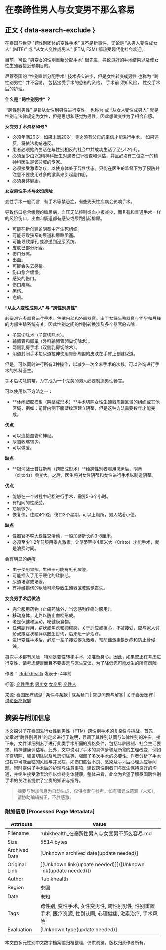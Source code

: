 # 在泰跨性男人与女变男不那么容易

## 正文 { data-search-exclude }


在泰国与世界 "跨性别团体的变性手术” 真不是新事件，无论是 “从男人变性成女人” (MTF)” 或 “从女人变性成男人” (FTM, F2M) 都热受现代化社会欢迎。

目前，可说 “男变女的性别重新分配手术” 很先进，导致良好的手术结果以及使女性生殖器接近预期目的。

尽管泰国的 “性别重新分配手术” 技术多么进步，但是女性转变成男性 也称为 “跨性别男性” 并不容易。 包括接受手术的患者的资格， 手术前 须知风险， 性交手术后的护理。

**什么是 “跨性别男性” ？**

 “跨性别男性” 是指从女性到男性进行变性。 也称为 或 “从女人变性成男人” 就是性别与法律规定为女性，但是思想和感觉为男性，因此想做变性为了相合自感。

**女变男手术资格如何？**

- 必须年满20岁，如果未满20岁，则必须有父母的来信才能进行手术。 如果违反，将依法构成违反。
- 患者必须始终生活在与性别相反的社会中并成功生活了至少12个月。
- 必须至少由2位精神科医生对患者进行检查和评估，并且必须有二位之一的精神科医生是该领域的专家。
- 必须接受激素治疗，以使身体处于异性状态。只能在医生的监督下为了预防并注意不要使用过多的激素来引起副作用。
- 必须身体健康。

**女变男性手术与必知风险**

变性手术一般而言，有手术等禁忌症，有些先天性疾病会影响手术。

导致伤口愈合缓慢的糖尿病，血压无法控制或血小板减少，而且有和普通手术一样的风险伤口，出血和肠道都有感染或尿路引起排尿。

- 可能在新创建的阴茎中产生死组织。
- 可能导致狭窄的尿道和尿路阻塞。
- 可能导致穿孔 或渗透到泌尿系统。
- 皮肤已部分闭合。
- 伤口分离。
- 出血。
- 可能会失去感情。
- 伤口愈合缓慢。
- 感染的伤口。
- 伤口疼痛。
- 瘀伤。
- 疤痕。

**“从女人变性成男人” 与 “跨性别男性”**

必要对许多器官进行手术，包括内部和外部器官。由于女性生殖器官与怀孕和月经的内部生殖系统有关，因此性别之间的性别转换涉及多个器官的去除：

- 子宫切除术（子宫切除术）。
- 输卵管和卵巢（外科输卵管卵巢切除术）。
- 两侧乳房手术（双侧乳房切除术）。
- 阴道封闭手术加尿道拉伸使用臀部周围的皮肤在手臂上创建尿道。

但是，可以同时进行所有3种操作，以减少一次全麻手术的次数。可以咨询进行手术的外科医生。

手术后切除阴蒂，为了成为一个完美的男人必要制造男性器官。

可以使用以下方法之一：

- **休闲塑胶模型（阴茎成形术）**手术切除女性生殖器周围区域的组织或其他区域，例如：前臂内侧下腹壁纹理建立阴茎，但是这种方法需要数年才能完成。

**优点**

- 可以连接血管和神经。
- 尿道收缩较少。
- 可以做爱。

**缺点**

- **银河战士普拉斯蒂（跨膜成形术）**给跨性别者服用激素后，阴蒂（clitoris）会变大。之后，医生将对女性阴蒂和女性进行手术以制造阴茎。

**优点**

- 能够在一个过程中轻松进行手术，需要5-6个小时。
- 有相同的性感受。
- 疤痕很少。
- 恢复快，住院4个晚，伤口3个星期，可以上厕所，男人站着小便。

**缺点**

- 性器官不够大做性交活动，一般加蒂斯长约3-8厘米。
- 必须至少1-2年前服用睾丸激素，让阴蒂至少4厘米大（Cristo）才能手术，就是浪费时间。

会有明显的疤痕。

- 由于使用胃部，生殖器可能有毛孔痕迹。
- 可能插入了用于硬化的硅胶芯。
- 尿道堵塞或堵塞。
- 有神经损伤的危险可能导致生殖器区域感觉丧失。

**女变男手术后做法**

- 完全服用药物（止痛药除外，当您感到疼痛时服用）。
- 移动身体，走路以防止血栓形成。
- 老是保健和运动，吃健康食物。
- 任何副作用，症状或焦虑和抑郁感，关于适应或担心，不被接受，应与家人讨论或跟症状精神病医生咨询，后来进一步治疗。
- 进行变性手术后，必须一辈子接受睾丸激素，预防雌激素缺乏症和防止骨侵蚀。

每次手术都有风险，特别是变性转移手术，须准备身心。因此，如果您正在考虑进行变性，请考虑健康而且不要害羞与医生交谈，为了降低您可能发生的所有风险。

作者： [Rubikhealth](#) 发表于: 4年前

标签: [变性手术](https://rubikhealth.com/articles/tags/transsexual) [男变女](https://rubikhealth.com/articles/tags/male-to-female) [女变男](https://rubikhealth.com/articles/tags/female-to-male) [变性人](https://rubikhealth.com/articles/tags/transgender)

来源: [泰国医疗旅游](https://rubikhealth.com/zh/articles) | [条件与条款](https://rubikhealth.com/zh/terms-and-conditions) | [联系我们](https://rubikhealth.com/zh/contact) | [常见问题与解答](https://rubikhealth.com/zh/faq) | [关于泰爱医疗](https://rubikhealth.com/zh/about) | [讨论医疗保健](https://talk.rubikhealth.com)
<!-- tcd_original_link https://rubikhealth.com/zh/articles/a-transman-the-transition-from-female-to-male-never-easy-in-thailand -->


## 摘要与附加信息

<!-- tcd_abstract -->
本文探讨了在泰国进行女性到男性（FTM）跨性别手术的复杂性与挑战。首先，文章对“跨性别男性”的定义进行了说明，强调了其性别认同与法律性别的冲突。接下来，文件详细列出了进行此类手术所需的资格条件，包括年龄限制、社会生活要求、精神健康评估等。此外，文中说明了手术的具体步骤及所需的生理改变，例如子宫切除、卵巢切除以及乳房切除等，强调了多次手术的必要性。作者分析了手术过程中可能面临的风险与并发症，如伤口愈合不良、感染及手术后心理适应等问题。同时提供了手术后的护理与注意事项，建议跨性别者们与医生保持良好的沟通，并终生接受激素治疗以维持身体健康。整体来看，此文为希望了解泰国跨性别手术的关注者提供了宝贵的知识与指导。
<!-- tcd_abstract_end -->

> 摘要与附加信息为自动生成，仅供检索与参考。如有错误或遗漏（未知），请协助编辑指正，不胜感激。

### 附加信息 [Processed Page Metadata]

| Attribute       | Value                                  |
|-----------------|----------------------------------------|
| Filename        | rubikhealth_在泰跨性男人与女变男不那么容易.md                             |
| Size            | 5514 bytes                           |
| Archived Date   | [Unknown archived date(update needed)]                             |
| Original Link   | [[Unknown link(update needed)]]([Unknown link(update needed)])                       |
| Author          | Rubikhealth                               |
| Region          | 泰国                               |
| Date            | 未知                                 |
| Tags            | 跨性别, 变性手术, 女性变男性, 跨性别男性, 性别重置手术, 医疗资源, 性别认同, 心理健康, 激素治疗, 手术风险                                 |
| Evaluation            | [Unknown type(update needed)]                                 |
<!-- tcd_table_end -->

本文由多元性别中文数字档案馆归档整理，仅供浏览。版权归原作者所有。
